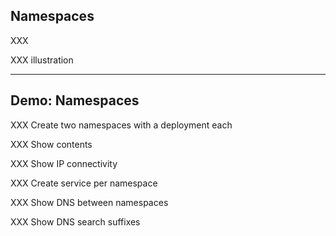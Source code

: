 ## Namespaces

XXX

XXX illustration

---

## Demo: Namespaces

XXX Create two namespaces with a deployment each

XXX Show contents

XXX Show IP connectivity

XXX Create service per namespace

XXX Show DNS between namespaces

XXX Show DNS search suffixes
